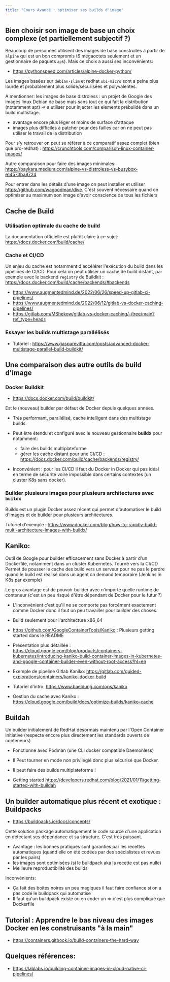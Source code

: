 ```yaml
---
title: "Cours Avancé : optimiser ses builds d'image"
---
```


## Bien choisir son image de base un choix complexe (et partiellement subjectif ?)

Beaucoup de personnes utilisent des images de base construites à partir de `alpine` qui est un bon compromis (6 mégaoctets seulement et un gestionnaire de paquets `apk`). Mais ce choix a aussi ses inconvénients:

- https://pythonspeed.com/articles/alpine-docker-python/

Les images basées sur `debian-slim` et redhat `ubi-micro` sont a peine plus lourde et probablement plus solide/sécurisées et polyvalentes.

A mentionner: les images de base distroless : un projet de Google des images linux Debian de base mais sans tout ce qui fait la distribution (notamment apt) => a utiliser pour injecter les elements prébuildé dans un build multistage.

- avantage encore plus léger et moins de surface d'attaque
- images plus difficiles à patcher pour des failles car on ne peut pas utiliser le travail de la distribution

Pour s'y retrouver on peut se référer à ce comparatif assez complet (bien que pro-redhat) : https://crunchtools.com/comparison-linux-container-images/

Autre comparaison pour faire des images minimales: https://baykara.medium.com/alpine-vs-distroless-vs-busybox-e14573ba8724

Pour entrer dans les détails d'une image on peut installer et utiliser https://github.com/wagoodman/dive. C'est souvent nécessaire quand on optimiser au maximum son image d'avoir conscience de tous les fichiers

## Cache de Build

### Utilisation optimale du cache de build

La documentation officielle est plutôt claire à ce sujet: https://docs.docker.com/build/cache/

### Cache et CI/CD

Un enjeu du cache est notamment d'accélérer l'exécution du build dans les pipelines de CI/CD. Pour celà on peut utiliser un cache de build distant, par exemple avec le backend `registry` de Buildkit : https://docs.docker.com/build/cache/backends/#backends 

- https://www.augmentedmind.de/2022/06/26/speed-up-gitlab-ci-pipelines/
- https://www.augmentedmind.de/2022/06/12/gitlab-vs-docker-caching-pipelines/
- https://gitlab.com/MShekow/gitlab-vs-docker-caching/-/tree/main?ref_type=heads

### Essayer les builds multistage parallélisés

- Tutoriel : https://www.gasparevitta.com/posts/advanced-docker-multistage-parallel-build-buildkit/

## Une comparaison des autre outils de build d'image

### Docker Buildkit

- https://docs.docker.com/build/buildkit/

Est le (nouveau) builder par défaut de Docker depuis quelques années.

- Très performant, parallélisé, cache intelligent dans des multistage builds.
- Peut être étendu et configuré avec le nouveau gestionnaire **buildx** pour notamment:
    - faire des builds multiplateforme
    - gérer les cache distant pour une CI/CD : https://docs.docker.com/build/cache/backends/registry/

- Inconvénient : pour les CI/CD il faut du Docker in Docker qui pas idéal en terme de sécurité voire impossible dans certains contextes (un cluster K8s sans docker).

### Builder plusieurs images pour plusieurs architectures avec `buildx`

Buildx est un plugin Docker assez récent qui permet d'automatiser le build d'images et de builder pour plusieurs architectures.

Tutoriel d'exemple : https://www.docker.com/blog/how-to-rapidly-build-multi-architecture-images-with-buildx/

## Kaniko:

Outil de Google pour builder efficacement sans Docker à partir d'un Dockerfile, notamment dans un cluster Kubernetes. Tourné vers la CI/CD
Permet de pousser le cache des build vers un serveur pour ne pas le perdre quand le build est réalisé dans un agent on demand temporaire (Jenkins in K8s par exemple)

Le gros avantage est de pouvoir builder avec n'importe quelle runtime de conteneur (c'est un peu risqué d'être dépendant de Docker pour le futur ?)

- L'inconvénient c'est qu'il ne se comporte pas forcément exactement comme Docker donc il faut un peu travailler pour builder des choses.
- Build seulement pour l'architecture x86_64

- https://github.com/GoogleContainerTools/Kaniko : Plusieurs getting started dans le README

- Présentation plus détaillée : https://cloud.google.com/blog/products/containers-kubernetes/introducing-kaniko-build-container-images-in-kubernetes-and-google-container-builder-even-without-root-access?hl=en

- Exemple de pipeline Gitlab Kaniko: https://gitlab.com/guided-explorations/containers/kaniko-docker-build

- Tutoriel d'intro: https://www.baeldung.com/ops/kaniko

- Gestion du cache avec Kaniko : https://cloud.google.com/build/docs/optimize-builds/kaniko-cache

## Buildah

Un builder initialement de RedHat désormais maintenu par l'Open Container Initiative (respecte encore plus directement les standards ouverts de conteneurs)

- Fonctionne avec Podman (une CLI docker compatible Daemonless)
- Il Peut tourner en mode non privilégié donc plus sécurisé que Docker.
- Il peut faire des builds multiplateforme !

- Getting started https://developers.redhat.com/blog/2021/01/11/getting-started-with-buildah

<!-- ## Benchmark des trois solutions précédentes à la fin du post de blog -->

## Un builder automatique plus récent et exotique : Buildpacks

- https://buildpacks.io/docs/concepts/

Cette solution package automatiquement le code source d'une application en detectant ses dépendance et sa structure. C'est très puissant.

- Avantage : les bonnes pratiques sont garanties par les recettes automatiques (quand elle on été codées par des spécialistes et revues par les pairs)
- les images sont optimisées (si le buildpack aka la recette est pas nulle)
- Meilleure reproductibilité des builds

Inconvénients:

- Ça fait des boites noires un peu magiques il faut faire confiance si on a pas codé le buildpack qui automatise
- Il faut qu'un buildpack existe ou en coder un => c'est plus compliqué que Dockerfile

## Tutorial : Apprendre le bas niveau des images Docker en les construisants "à la main"

- https://containers.gitbook.io/build-containers-the-hard-way

## Quelques références:

- https://lablabs.io/building-container-images-in-cloud-native-ci-pipelines/
